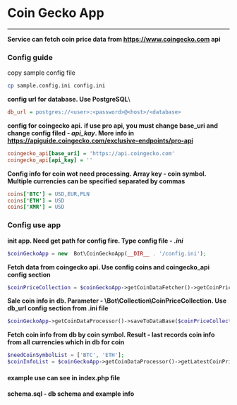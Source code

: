 # Coin Gecko App
****
**Service can fetch coin price data from https://www.coingecko.com api**

### Config guide

copy sample config file
```bash
cp sample.config.ini config.ini
```

**config url for database. Use PostgreSQL**\
```ini
db_url = postgres://<user>:<password>@<host>/<database>
```

**config for coingecko api.**
**if use pro api, you must change base_uri and change config filed - _api_kay_. More info in https://apiguide.coingecko.com/exclusive-endpoints/pro-api**
```ini
coingecko_api[base_uri] = 'https://api.coingecko.com'
coingecko_api[api_kay] = ''
```

**Config info for coin wot need processing. Array key - coin symbol. Multiple currencies can be specified separated by commas**
```ini
coins['BTC'] = USD,EUR,PLN
coins['ETH'] = USD
coins['XMR'] = USD
```

### Config use app

**init app. Need get path for config fire. Type config file - _.ini_**
```php
$coinGeckoApp = new  Bot\CoinGeckoApp(__DIR__ . '/config.ini');
```

****Fetch data from coingecko api. Use config coins and coingecko_api config section****
```php
$coinPriceCollection = $coinGeckoApp->getCoinDataFetcher()->getCoinPriceList();
```

**Sale coin info in db. Parameter - \Bot\Collection\CoinPriceCollection. Use db_url config section from .ini file**
```php
$coinGeckoApp->getCoinDataProcessor()->saveToDataBase($coinPriceCollection);
```

**Fetch coin info from db by coin symbol. Result - last records coin info from all currencies which in db for coin**
```php
$needCoinSymbolList = ['BTC', 'ETH'];
$coinInfoList = $coinGeckoApp->getCoinDataProcessor()->getLatestCoinPriceBySymbol($needCoinSymbolList);
```

#### example use can see in **index.php** file

#### **schema.sql** - db schema and example info
